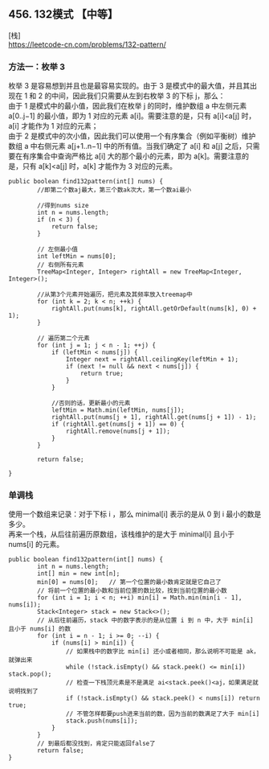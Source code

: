 ## 456. 132模式 【中等】    
[栈]     
https://leetcode-cn.com/problems/132-pattern/    

### 方法一：枚举 3     
枚举 3 是容易想到并且也是最容易实现的。由于 3 是模式中的最大值，并且其出现在 1 和 2 的中间，因此我们只需要从左到右枚举 3 的下标 j，那么：     
由于 1 是模式中的最小值，因此我们在枚举 j 的同时，维护数组 a 中左侧元素 a[0..j−1] 的最小值，即为 1 对应的元素 a[i]。需要注意的是，只有 a[i]<a[j] 时，a[i] 才能作为 1 对应的元素；    
由于 2 是模式中的次小值，因此我们可以使用一个有序集合（例如平衡树）维护数组 a 中右侧元素 a[j+1..n−1] 中的所有值。当我们确定了 a[i] 和 a[j] 之后，只需要在有序集合中查询严格比 a[i] 大的那个最小的元素，即为 a[k]。需要注意的是，只有 a[k]<a[j] 时，a[k] 才能作为 3 对应的元素。     
```
public boolean find132pattern(int[] nums) {
        //即第二个数aj最大，第三个数ak次大，第一个数ai最小
        
        //得到nums size
        int n = nums.length;
        if (n < 3) {
            return false;
        }

        // 左侧最小值
        int leftMin = nums[0];
        // 右侧所有元素
        TreeMap<Integer, Integer> rightAll = new TreeMap<Integer, Integer>();

        //从第3个元素开始遍历，把元素及其频率放入treemap中
        for (int k = 2; k < n; ++k) {
            rightAll.put(nums[k], rightAll.getOrDefault(nums[k], 0) + 1);
        }

        // 遍历第二个元素
        for (int j = 1; j < n - 1; ++j) {
            if (leftMin < nums[j]) {
                Integer next = rightAll.ceilingKey(leftMin + 1);
                if (next != null && next < nums[j]) {
                    return true;
                }
            }

            //否则的话，更新最小的元素
            leftMin = Math.min(leftMin, nums[j]);
            rightAll.put(nums[j + 1], rightAll.get(nums[j + 1]) - 1);
            if (rightAll.get(nums[j + 1]) == 0) {
                rightAll.remove(nums[j + 1]);
            }
        }

        return false;

}
```

### 单调栈
使用一个数组来记录：对于下标 i ，那么 minimal[i] 表示的是从 0 到 i 最小的数是多少。    
再来一个栈，从后往前遍历原数组，该栈维护的是大于 minimal[i] 且小于 nums[i] 的元素。     

```
public boolean find132pattern(int[] nums) {
        int n = nums.length;
        int[] min = new int[n];
        min[0] = nums[0];   // 第一个位置的最小数肯定就是它自己了
        // 将前一个位置的最小数和当前位置的数比较，找到当前位置的最小数
        for (int i = 1; i < n; ++i) min[i] = Math.min(min[i - 1], nums[i]);
        Stack<Integer> stack = new Stack<>();
        // 从后往前遍历，stack 中的数字表示的是从位置 i 到 n 中，大于 min[i] 且小于 nums[i] 的数
        for (int i = n - 1; i >= 0; --i) {
            if (nums[i] > min[i]) {
                // 如果栈中的数字比 min[i] 还小或者相同，那么说明不可能是 ak，就弹出来
                while (!stack.isEmpty() && stack.peek() <= min[i]) stack.pop();
                // 检查一下栈顶元素是不是满足 ai<stack.peek()<aj，如果满足就说明找到了
                if (!stack.isEmpty() && stack.peek() < nums[i]) return true;
                // 不管怎样都要push进来当前的数，因为当前的数满足了大于 min[i]
                stack.push(nums[i]);
            }
        }
        // 到最后都没找到，肯定只能返回false了
        return false;
}

```
